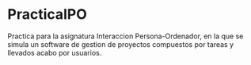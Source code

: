 # PracticaIPO
Practica para la asignatura Interaccion Persona-Ordenador, en la que se simula un software de gestion de proyectos compuestos por tareas y llevados acabo por usuarios. 
